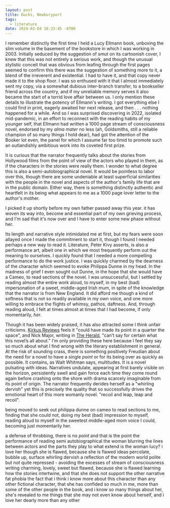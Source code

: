 ```yaml
---
layout: post
title: Ducks, Newburyport
tags:
  - literature
date: 2024-03-04 10:33:45 -0700
---
```


I remember distinctly the first time I held a Lucy Ellmann book, unboxing the slim volume in the basement of the bookstore in which I was working in 2003. Initially seduced by the suggestion of smut on its cartoonish cover, I knew that this was not entirely a serious work, and though the unusual stylistic conceit that was obvious from leafing through the first pages seemed to confirm this there was the suggestion of something more to it, a blend of the irreverent and existential. I had to have it, and that copy never made it to the shop floor. I was so enthused with it that I almost immediately sent my copy, via a somewhat dubious inter-branch transfer, to a bookseller friend across the country, and if my unreliable memory serves it also became the start of a torrid love affair between us. I only mention these details to illustrate the potency of Ellmann's writing. I got everything else I could find in print, eagerly awaited her next release, and then . . . nothing happened for a while. And so I was surprised discovering in 2022, isolated mid-pandemic, in an effort to reconnect with the reading habits of my younger self, that Ellmann had written a 1000 page stream of consciousness novel, endorsed by my *alma mater* no less (ah, Goldsmiths, still a reliable champion of so many things I hold dear), had got the attention of the Booker lot even, the panel for which I assume far too timid to promote such an outlandishly ambitious work into its coveted first prize.

It is curious that the narrator frequently talks about the stories from Hollywood films from the point of view of the actors who played in them, as if the characters in the stories were really them. I wonder to what degree this is also a semi-autobiographical novel. It would be pointless to labor over this, though there are some undeniable at least superficial similarities with the people in the novel and aspects of the author's family life that are in the public domain. Either way, there is something distinctly authentic and heartfelt in its being what appears to me as a 1000 page lover letter to the author's mother.

I picked it up shortly before my own father passed away this year. it has woven its way into, become and essential part of my own grieving process, and I'm sad that it's now over and I have to enter some new phase without her.

Its length and narrative style intimidated me at first, but my fears were soon allayed once I made the commitment to start it, though I found I needed perhaps a new way to read it. Literature, Peter Kivy asserts, is also a performance art, albeit one in which we most frequently perform out the meaning to ourselves. I quickly found that I needed a more compelling performance to do the work justice. I was quickly charmed by the dearness of the character which seemed to evoke Philippa Dunne in my head. In the madness of grief I even sought out Dunne, in the hope that she would have a Cameo, to read sections of the novel. I was unsuccessful, but I settled by reading almost the entire work aloud, to myself, in my best (bad) impersonation of a sweet, middle-aged Irish mum, in spite of the knowledge that the narrator is from New England. It did afford me though a kind of softness that is not so readily available in my own voice, and one more willing to embrace the flights of whimsy, pathos, daftness. And, through reading aloud, I felt at times almost at times that I had become, if only momentarily, *her*.

Though it has been widely praised, it has also attracted some I think unfair criticisms. [Kirkus Reviews] feels it "could have made its point in a quarter the space", and Nick Major, writing in [The Herald], "can’t say for certain what this novel’s all about." I'm only providing these here because I feel they say so much about what I find wrong with the literary establishment in general. At the risk of sounding crass, there is something positively Freudian about the need for a novel to have a single *point* or for its being over as quickly as possible. It contains, as Walt Whitman says, multitudes. It is a novel pulsating with ideas. Narratives undulate, appearing at first barely visible on the horizon, persistently swell and gain force each time they come round again before crashing onto the shore with drama scarcely imaginable from its point of origin. The narrator frequently derides herself as a "whirling dervish" yet this is precisely the quality that so successfully drives the emotional heart of this more womanly novel. "recoil and leap, leap and recoil".

being moved to seek out philippa dunne on cameo to read sections to me, finding that she could not, doing my best (bad) impression to myself, reading aloud to myself in the sweetest middle-aged mom voice I could, becoming just momentarily her.

a defense of
throbbing,
there is no *point* and that is the point
the performance of reading
semi autobiographical
the woman blurring the lines between actors and the parts they play
to what extend is the woman lucy?
i love her though she is flawed, because she is flawed
ideas percolate, bubble up, surface
whirling dervish
a reflection of the modern world
polite but not quite repressed - avoiding the excesses of stream of consciousness writing
charming, lovely, sweet but flawed, because she is flawed
learning how the stories intertwine, and that she does not support the other narrative
fat phobia
the fact that i think i know more about this character than any other fictional character, that she has confided so much in me, more than some of the other people in the book, and i know so many things about her, she's revealed to me things that she may not even know about herself, and i love her dearly more than any other

[Kirkus Reviews]: https://www.kirkusreviews.com/book-reviews/lucy-ellmann/ducks-newburyport/
[The Herald]: https://www.heraldscotland.com/life_style/arts_ents/17756116.review-ducks-newburyport-lucy-ellmann
